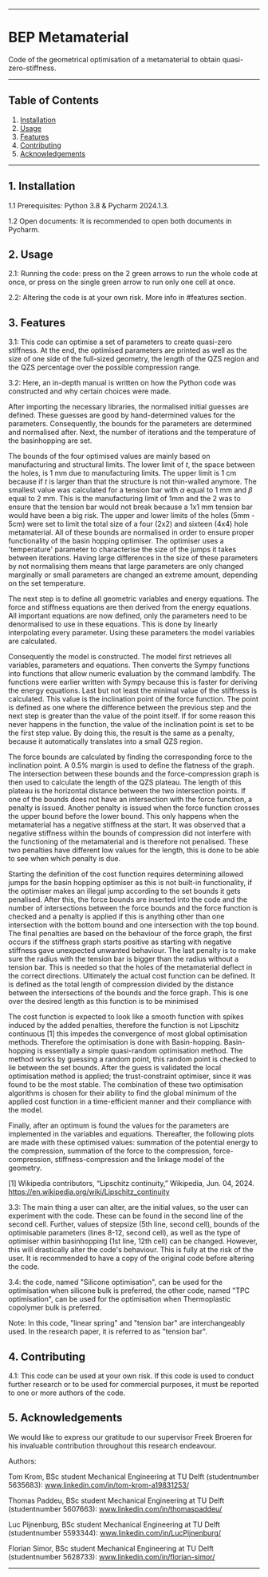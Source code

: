 ------------------------------------------------------------------------
# BEP Metamaterial

Code of the geometrical optimisation of a metamaterial to obtain quasi-zero-stiffness.

------------------------------------------------------------------------
## Table of Contents
1. [Installation](#installation)
2. [Usage](#usage)
3. [Features](#features)
4. [Contributing](#contributing)
5. [Acknowledgements](#acknowledgements)

------------------------------------------------------------------------

## 1. Installation <a name="installation"></a>

1.1 Prerequisites: Python 3.8 & Pycharm 2024.1.3.

1.2 Open documents: It is recommended to open both documents in Pycharm.

## 2. Usage <a name="usage"></a>

2.1: Running the code: press on the 2 green arrows to run the whole code at once, or press on the single green arrow to run only one cell at once.

2.2: Altering the code is at your own risk. More info in #features section.

## 3. Features <a name="features"></a>

3.1: This code can optimise a set of parameters to create quasi-zero stiffness. At the end, the optimised parameters are printed as well as the size of one side of the full-sized geometry, the length of the QZS region and the QZS percentage over the possible compression range.  

3.2: Here, an in-depth manual is written on how the Python code was constructed and why certain choices were made.

After importing the necessary libraries, the normalised initial guesses are defined. These guesses are good by hand-determined values for the parameters. Consequently, the bounds for the parameters are determined and normalised after. Next, the number of iterations and the temperature of the basinhopping are set.

The bounds of the four optimised values are mainly based on manufacturing and structural limits. The lower limit of $t$, the space between the holes, is 1 mm due to manufacturing limits. The upper limit is 1 cm because if $t$ is larger than that the structure is not thin-walled anymore. The smallest value was calculated for a tension bar with $\alpha$ equal to 1 mm and $\beta$ equal to 2 mm. This is the manufacturing limit of 1mm and the 2 was to ensure that the tension bar would not break because a 1x1 mm tension bar would have been a big risk. The upper and lower limits of the holes (5mm - 5cm) were set to limit the total size of a four (2x2) and sixteen (4x4) hole metamaterial. All of these bounds are normalised in order to ensure proper functionality of the basin hopping optimiser. The optimiser uses a 'temperature' parameter to characterise the size of the jumps it takes between iterations. Having large differences in the size of these parameters by not normalising them means that large parameters are only changed marginally or small parameters are changed an extreme amount, depending on the set temperature.

The next step is to define all geometric variables and energy equations. The force and stiffness equations are then derived from the energy equations. All important equations are now defined, only the parameters need to be denormalised to use in these equations. This is done by linearly interpolating every parameter. Using these parameters the model variables are calculated.

Consequently the model is constructed. The model first retrieves all variables, parameters and equations. Then converts the Sympy functions into functions that allow numeric evaluation by the command lambdify. The functions were earlier written with Sympy because this is faster for deriving the energy equations. Last but not least the minimal value of the stiffness is calculated. This value is the inclination point of the force function. The point is defined as one where the difference between the previous step and the next step is greater than the value of the point itself. If for some reason this never happens in the function, the value of the inclination point is set to be the first step value. By doing this, the result is the same as a penalty, because it automatically translates into a small QZS region.

The force bounds are calculated by finding the corresponding force to the inclination point. A 0.5\% margin is used to define the flatness of the graph. The intersection between these bounds and the force-compression graph is then used to calculate the length of the QZS plateau. The length of this plateau is the horizontal distance between the two intersection points. If one of the bounds does not have an intersection with the force function, a penalty is issued. Another penalty is issued when the force function crosses the upper bound before the lower bound. This only happens when the metamaterial has a negative stiffness at the start. It was observed that a negative stiffness within the bounds of compression did not interfere with the functioning of the metamaterial and is therefore not penalised. These two penalties have different low values for the length, this is done to be able to see when which penalty is due.

Starting the definition of the cost function requires determining allowed jumps for the basin hopping optimiser as this is not built-in functionality, if the optimiser makes an illegal jump according to the set bounds it gets penalised. After this, the force bounds are inserted into the code and the number of intersections between the force bounds and the force function is checked and a penalty is applied if this is anything other than one intersection with the bottom bound and one intersection with the top bound. The final penalties are based on the behaviour of the force graph, the first occurs if the stiffness graph starts positive as starting with negative stiffness gave unexpected unwanted behaviour. The last penalty is to make sure the radius with the tension bar is bigger than the radius without a tension bar. This is needed so that the holes of the metamaterial deflect in the correct directions. Ultimately the actual cost function can be defined. It is defined as the total length of compression divided by the distance between the intersections of the bounds and the force graph. This is one over the desired length as this function is to be minimised
 
The cost function is expected to look like a smooth function with spikes induced by the added penalties, therefore the function is not Lipschitz continuous [1] this impedes the convergence of most global optimisation methods. Therefore the optimisation is done with Basin-hopping. Basin-hopping is essentially a simple quasi-random optimisation method. The method works by guessing a random point, this random point is checked to lie between the set bounds. After the guess is validated the local optimisation method is applied; the trust-constraint optimiser, since it was found to be the most stable. The combination of these two optimisation algorithms is chosen for their ability to find the global minimum of the applied cost function in a time-efficient manner and their compliance with the model.

Finally, after an optimum is found the values for the parameters are implemented in the variables and equations. Thereafter, the following plots are made with these optimised values: summation of the potential energy to the compression, summation of the force to the compression, force-compression, stiffness-compression and the linkage model of the geometry.

[1] Wikipedia contributors, “Lipschitz continuity,” Wikipedia, Jun. 04, 2024. https://en.wikipedia.org/wiki/Lipschitz_continuity

3.3: The main thing a user can alter, are the initial values, so the user can experiment with the code. These can be found in the second line of the second cell. Further, values of stepsize (5th line, second cell), bounds of the optimisable parameters (lines 8-12, second cell), as well as the type of optimiser within basinhopping (1st line, 12th cell) can be changed. However, this will drastically alter the code's behaviour. This is fully at the risk of the user. It is recommended to have a copy of the original code before altering the code.

3.4: the code, named "Silicone optimisation", can be used for the optimisation when silicone bulk is preferred, the other code, named "TPC optimisation", can be used for the optimisation when Thermoplastic copolymer bulk is preferred.


Note: In this code, "linear spring" and "tension bar" are interchangeably used. In the research paper, it is referred to as "tension bar".

## 4. Contributing <a name="contributing"></a>

4.1: This code can be used at your own risk. If this code is used to conduct further research or to be used for commercial purposes, it must be reported to one or more authors of the code.

## 5. Acknowledgements <a name="acknowledgements"></a>

We would like to express our gratitude to our supervisor Freek Broeren for his invaluable contribution throughout this research endeavour.


Authors:

Tom Krom, BSc student Mechanical Engineering at TU Delft (studentnumber 5635683): www.linkedin.com/in/tom-krom-a19831253/

Thomas Paddeu, BSc student Mechanical Engineering at TU Delft (studentnumber 5607663): www.linkedin.com/in/thomaspaddeu/

Luc Pijnenburg, BSc student Mechanical Engineering at TU Delft (studentnumber 5593344): www.linkedin.com/in/LucPijnenburg/

Florian Simor, BSc student Mechanical Engineering at TU Delft (studentnumber 5628733): www.linkedin.com/in/florian-simor/

------------------------------------------------------------------------
